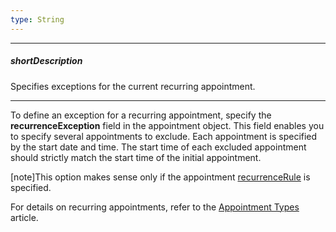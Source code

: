 ```yaml
---
type: String
---
```

---
##### shortDescription
Specifies exceptions for the current recurring appointment.

---
To define an exception for a recurring appointment, specify the **recurrenceException** field in the appointment object. This field enables you to specify several appointments to exclude. Each appointment is specified by the start date and time. The start time of each excluded appointment should strictly match the start time of the initial appointment.

[note]This option makes sense only if the appointment [recurrenceRule](/api-reference/10%20UI%20Widgets/dxScheduler/5%20Default%20Appointment%20Template/recurrenceRule.md '{basewidgetpath}/Default_Appointment_Template/#recurrenceRule') is specified.

For details on recurring appointments, refer to the [Appointment Types](/concepts/10%20UI%20Widgets/72%20Scheduler/30%20Appointment%20Types/020%20All%20Day%20Appointments.md '/Documentation/Guide/UI_Widgets/Scheduler/Appointment_Types/#All_Day_Appointments') article.